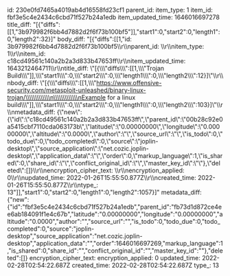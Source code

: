id: 230e0fd7465a4019ab4d16558fd23cf1
parent_id: 
item_type: 1
item_id: fbf3e5c4e2434c6cbd71f527b24a1edb
item_updated_time: 1646016697278
title_diff: "[{\"diffs\":[[1,\"3b979982f6bb4d7882d2f6f73b100bf5\"]],\"start1\":0,\"start2\":0,\"length1\":0,\"length2\":32}]"
body_diff: "[{\"diffs\":[[1,\"id: 3b979982f6bb4d7882d2f6f73b100bf5\\\r\\\nparent_id: \\\r\\\nitem_type: 1\\\r\\\nitem_id: c18cd49561c140a2b2a3d833b47653ff\\\r\\\nitem_updated_time: 1643212464711\\\r\\\ntitle_diff: \\\"[{\\\\\\\"diffs\\\\\\\":[[1,\\\\\\\"Trojan Build\\\\\\\"]],\\\\\\\"start1\\\\\\\":0,\\\\\\\"start2\\\\\\\":0,\\\\\\\"length1\\\\\\\":0,\\\\\\\"length2\\\\\\\":12}]\\\"\\\r\\\nbody_diff: \\\"[{\\\\\\\"diffs\\\\\\\":[[1,\\\\\\\"https://www.offensive-security.com/metasploit-unleashed/binary-linux-trojan/\\\\\\\\\\\\\n\\\\\\\\\\\\\nExample for a linux build\\\\\\\"]],\\\\\\\"start1\\\\\\\":0,\\\\\\\"start2\\\\\\\":0,\\\\\\\"length1\\\\\\\":0,\\\\\\\"length2\\\\\\\":103}]\\\"\\\r\\\nmetadata_diff: {\\\"new\\\":{\\\"id\\\":\\\"c18cd49561c140a2b2a3d833b47653ff\\\",\\\"parent_id\\\":\\\"00b28c92e0a5415cbf7110cda063173b\\\",\\\"latitude\\\":\\\"0.00000000\\\",\\\"longitude\\\":\\\"0.00000000\\\",\\\"altitude\\\":\\\"0.0000\\\",\\\"author\\\":\\\"\\\",\\\"source_url\\\":\\\"\\\",\\\"is_todo\\\":0,\\\"todo_due\\\":0,\\\"todo_completed\\\":0,\\\"source\\\":\\\"joplin-desktop\\\",\\\"source_application\\\":\\\"net.cozic.joplin-desktop\\\",\\\"application_data\\\":\\\"\\\",\\\"order\\\":0,\\\"markup_language\\\":1,\\\"is_shared\\\":0,\\\"share_id\\\":\\\"\\\",\\\"conflict_original_id\\\":\\\"\\\",\\\"master_key_id\\\":\\\"\\\"},\\\"deleted\\\":[]}\\\r\\\nencryption_cipher_text: \\\r\\\nencryption_applied: 0\\\r\\\nupdated_time: 2022-01-26T15:55:50.877Z\\\r\\\ncreated_time: 2022-01-26T15:55:50.877Z\\\r\\\ntype_: 13\"]],\"start1\":0,\"start2\":0,\"length1\":0,\"length2\":1057}]"
metadata_diff: {"new":{"id":"fbf3e5c4e2434c6cbd71f527b24a1edb","parent_id":"fb73d1d872ce4ee6ab184091f1e4c67b","latitude":"0.00000000","longitude":"0.00000000","altitude":"0.0000","author":"","source_url":"","is_todo":0,"todo_due":0,"todo_completed":0,"source":"joplin-desktop","source_application":"net.cozic.joplin-desktop","application_data":"","order":1646016697269,"markup_language":1,"is_shared":0,"share_id":"","conflict_original_id":"","master_key_id":""},"deleted":[]}
encryption_cipher_text: 
encryption_applied: 0
updated_time: 2022-02-28T02:54:22.687Z
created_time: 2022-02-28T02:54:22.687Z
type_: 13